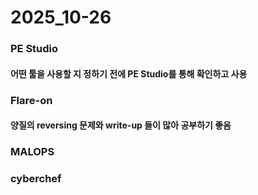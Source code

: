 2025_10-26
==========

### PE Studio 
#### 어떤 툴을 사용할 지 정하기 전에 PE Studio를 통해 확인하고 사용
### Flare-on
#### 양질의 reversing 문제와 write-up 들이 많아 공부하기 좋음
### MALOPS
### cyberchef



